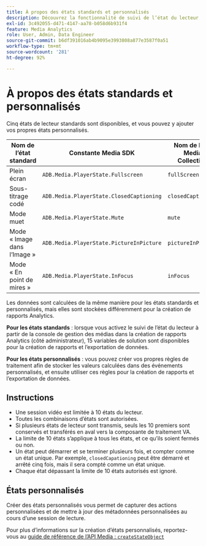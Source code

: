 ```yaml
---
title: À propos des états standards et personnalisés
description: Découvrez la fonctionnalité de suivi de l’état du lecteur, y compris les exigences et les instructions relatives à la mise en oeuvre et à la création de rapports sur les états du lecteur standard et personnalisés.
exl-id: 3c492055-d471-4147-aa78-b058d6b931f4
feature: Media Analytics
role: User, Admin, Data Engineer
source-git-commit: b6df391016ab4b9095e3993808a877e3587f0a51
workflow-type: tm+mt
source-wordcount: '281'
ht-degree: 92%

---
```


# À propos des états standards et personnalisés

Cinq états de lecteur standards sont disponibles, et vous pouvez y ajouter vos propres états personnalisés.

| Nom de l’état standard | Constante Media SDK | Nom de l’API Media Collection |
|-----------------------|------------------------------------------|-----------------------------|
| Plein écran | `ADB.Media.PlayerState.Fullscreen` | `fullScreen` |
| Sous-titrage codé | `ADB.Media.PlayerState.ClosedCaptioning` | `closedCaptioning` |
| Mode muet | `ADB.Media.PlayerState.Mute` | `mute` |
| Mode « Image dans l’Image » | `ADB.Media.PlayerState.PictureInPicture` | `pictureInPicture` |
| Mode « En point de mires » | `ADB.Media.PlayerState.InFocus` | `inFocus` |

Les données sont calculées de la même manière pour les états standards et personnalisés, mais elles sont stockées différemment pour la création de rapports Analytics.

**Pour les états standards** : lorsque vous activez le suivi de l’état du lecteur à partir de la console de gestion des médias dans la création de rapports Analytics (côté administrateur), 15 variables de solution sont disponibles pour la création de rapports et l’exportation de données.

**Pour les états personnalisés** : vous pouvez créer vos propres règles de traitement afin de stocker les valeurs calculées dans des événements personnalisés, et ensuite utiliser ces règles pour la création de rapports et l’exportation de données.

## Instructions

* Une session vidéo est limitée à 10 états du lecteur.
* Toutes les combinaisons d’états sont autorisées.
* Si plusieurs états de lecteur sont transmis, seuls les 10 premiers sont conservés et transférés en aval vers la composante de traitement VA.
* La limite de 10 états s’applique à tous les états, et ce qu’ils soient fermés ou non.
* Un état peut démarrer et se terminer plusieurs fois, et compter comme un état unique. Par exemple, `closedCapationing` peut être démarré et arrêté cinq fois, mais il sera compté comme un état unique.
* Chaque état dépassant la limite de 10 états autorisés est ignoré.

## États personnalisés

Créer des états personnalisés vous permet de capturer des actions personnalisées et de mettre à jour des métadonnées personnalisées au cours d’une session de lecture.

Pour plus d’informations sur la création d’états personnalisés, reportez-vous au [guide de référence de l’API Media : `createStateObject`](https://aep-sdks.gitbook.io/docs/using-mobile-extensions/adobe-media-analytics/media-api-reference#createstateobject)
